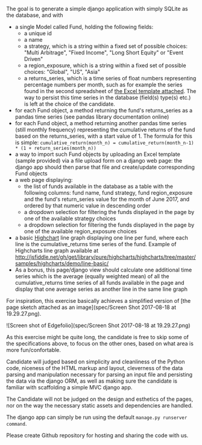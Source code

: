 The goal is to generate a simple django application with simply SQLite as the database, and with

 * a single Model called Fund, holding the following fields:
   * a unique id
   * a name
   * a strategy, which is a string within a fixed set of possible choices: "Multi Arbitrage", "Fixed Income", "Long Short Equity" or "Event Driven"
   * a region_exposure, which is a string within a fixed set of possible choices: "Global", "US", "Asia"
   * a returns_series, which is a time series of float numbers representing percentage numbers per month, such as for example the series found in the second spreadsheet of [the Excel template attached](spec/funds_data.xls). The way to persist this time series in the database (field(s) type(s) etc.) is left at the choice of the candidate.
 * for each Fund object, a method returning the fund's returns_series as a pandas time series (see pandas library documentation online)
 * for each Fund object, a method returning another pandas time series (still monthly frequency) representing the cumulative returns of the fund based on the returns_series, with a start value of 1. The formula for this is simple: `cumulative_return(month_n) = cumulative_return(month_n-1) * (1 + return_series(month_n))`
 * a way to import such Fund objects by uploading an Excel template (sample provided) via a file upload form on a django web page: the django app should then parse that file and create/update corresponding Fund objects
 * a web page displaying: 
   * the list of funds available in the database as a table with the following columns: fund name, fund strategy, fund region_exposure and the fund's return_series value for the month of June 2017, and ordered by that numeric value in descending order
   * a dropdown selection for filtering the funds displayed in the page by one of the available strategy choices
   * a dropdown selection for filtering the funds displayed in the page by one of the available region_exposure choices
 * a basic [Highchart](https://www.highcharts.com/) line graph displaying one line per fund, where each line is the cumulative_returns time series of the fund. Example of Highcharts line graph available at http://jsfiddle.net/gh/get/library/pure/highcharts/highcharts/tree/master/samples/highcharts/demo/line-basic/
 * As a bonus, this page/django view should calculate one additional time series which is the average (equally weighted mean) of all the cumulative_returns time series of all funds available in the page and display that one average series as another line in the same line graph

For inspiration, this exercise basically achieves a simplified version of [the page sketch attached as an image](spec/Screen Shot 2017-08-18 at 19.29.27.png).

![Screen shot of Edgefolio](spec/Screen Shot 2017-08-18 at 19.29.27.png)

As this exercise might be quite long, the candidate is free to skip some of the specifications above, to focus on the other ones, based on what area is more fun/confortable. 

Candidate will judged based on simplicity and cleanliness of the Python code, niceness of the HTML markup and layout, cleverness of the data parsing and manipulation necessary for parsing an input file and persisting the data via the django ORM, as well as making sure the candidate is familiar with scaffolding a simple MVC django app.

The Candidate will not be judged on the design and esthetics of the pages, nor on the way the necessary static assets and dependencies are handled.

The django app can simply be run using the default `manage.py runserver command`.

Please create Github repository for hosting and sharing the code with us.

